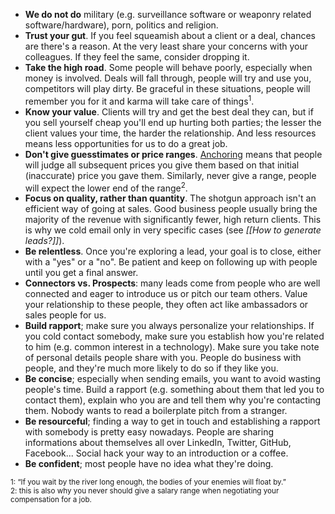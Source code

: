 - **We do not do** military (e.g. surveillance software or weaponry related software/hardware), porn, politics and religion.
- **Trust your gut**.  If you feel squeamish about a client or a deal, chances are there's a reason. At the very least share your concerns with your colleagues. If they feel the same, consider dropping it.
- **Take the high road**. Some people will behave poorly, especially when money is involved. Deals will fall through, people will try and use you, competitors will play dirty. Be graceful in these situations, people will remember you for it and karma will take care of things<sup>1</sup>.
- **Know your value**. Clients will try and get the best deal they can, but if you sell yourself cheap you'll end up hurting both parties; the lesser the client values your time, the harder the relationship. And less resources means less opportunities for us to do a great job.
- **Don't give guesstimates or price ranges**. [Anchoring](https://en.wikipedia.org/wiki/Anchoring) means that people will judge all subsequent prices you give them based on that initial (inaccurate) price you gave them. Similarly, never give a range, people will expect the lower end of the range<sup>2</sup>.
- **Focus on quality, rather than quantity**. The shotgun approach isn't an efficient way of going at sales. Good business people usually bring the majority of the revenue with significantly fewer, high return clients. This is why we cold email only in very specific cases (see *[[How to generate leads?]]*).
- **Be relentless**. Once you're exploring a lead, your goal is to close, either with a "yes" or a "no". Be patient and keep on following up with people until you get a final answer.
- **Connectors vs. Prospects**: many leads come from people who are well connected and eager to introduce us or pitch our team others. Value your relationship to these people, they often act like ambassadors or sales people for us.
- **Build rapport**; make sure you always personalize your relationships. If you cold contact somebody, make sure you establish how you're related to him (e.g. common interest in a technology). Make sure you take note of personal details people share with you. People do business with people, and they're much more likely to do so if they like you.
- **Be concise**; especially when sending emails, you want to avoid wasting people's time. Build a rapport (e.g. something about them that led you to contact them), explain who you are and tell them why you're contacting them. Nobody wants to read a boilerplate pitch from a stranger.
- **Be resourceful**; finding a way to get in touch and establishing a rapport with somebody is pretty easy nowadays. People are sharing informations about themselves all over LinkedIn, Twitter, GitHub, Facebook... Social hack your way to an introduction or a coffee.
- **Be confident**; most people have no idea what they're doing. 

<sup>1: “If you wait by the river long enough, the bodies of your enemies will float by.”</sup><br/>
<sup>2: this is also why you never should give a salary range when negotiating your compensation for a job.</sup>
